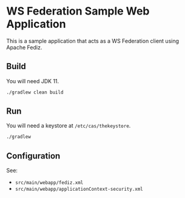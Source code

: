 # WS Federation Sample Web Application

This is a sample application that acts as a WS Federation client using Apache Fediz.

## Build
   
You will need JDK 11.

```bash
./gradlew clean build 
```
   
## Run
    
You will need a keystore at `/etc/cas/thekeystore`.

```bash
./gradlew 
```
       
## Configuration
       
See:

- `src/main/webapp/fediz.xml`
- `src/main/webapp/applicationContext-security.xml`
                                          
